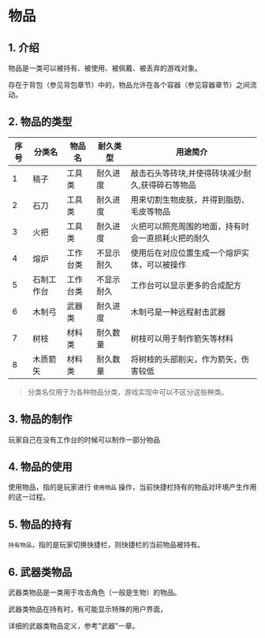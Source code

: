 # 物品

## 1. 介绍

物品是一类可以被持有、被使用、被佩戴、被丢弃的游戏对象。

存在于背包（参见背包章节）中的，物品允许在各个容器（参见容器章节）之间流动。

## 2. 物品的类型

|序号|分类名|物品名|耐久类型|用途简介|
|-|-|-|-|-|
|1|稿子|工具类|耐久进度|敲击石头等砖块,并使得砖块减少耐久,获得碎石等物品|
|2|石刀|工具类|耐久进度|用来切割生物皮肤，并得到脂肪、毛皮等物品|
|3|火把|工具类|耐久进度|火把可以照亮周围的地面，持有时会一直损耗火把的耐久|
|4|熔炉|工作台类|不显示耐久|使用后在对应位置生成一个熔炉实体，可以被操作|
|5|石制工作台|工作台类|不显示耐久|工作台可以显示更多的合成配方|
|6|木制弓|武器类|耐久进度|木制弓是一种远程射击武器|
|7|树枝|材料类|耐久数量|树枝可以用于制作箭矢等材料|
|8|木质箭矢|材料类|耐久数量|将树枝的头部削尖，作为箭矢，伤害较低|

> 分类名仅用于为各种物品分类，游戏实现中可以不区分这些种类。

## 3. 物品的制作

玩家自己在没有工作台的时候可以制作一部分物品

## 4. 物品的使用

使用物品，指的是玩家进行 `使用物品` 操作，当前快捷栏持有的物品对环境产生作用的这一过程。

## 5. 物品的持有

`持有物品`，指的是玩家切换快捷栏，则快捷栏的当前物品被持有。

## 6. 武器类物品

武器类物品是一类用于攻击角色（一般是生物）的物品。

武器类物品在持有时，有可能显示特殊的用户界面，

详细的武器类物品定义，参考"武器"一章。